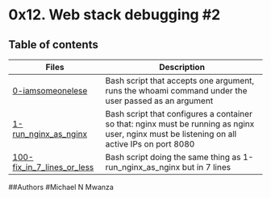 # 0x12. Web stack debugging #2

## Table of contents
Files | Description
----- | -----------
[0-iamsomeonelese](./0-iamsomeonelese) | Bash script that accepts one argument, runs the whoami command under the user passed as an argument
[1-run_nginx_as_nginx](./1-run_nginx_as_nginx) | Bash script that configures a container so that: nginx must be running as nginx user, nginx must be listening on all active IPs on port 8080
[100-fix_in_7_lines_or_less](./100-fix_in_7_lines_or_less) | Bash script doing the same thing as 1-run_nginx_as_nginx but in 7 lines
##Authors
#Michael N Mwanza
